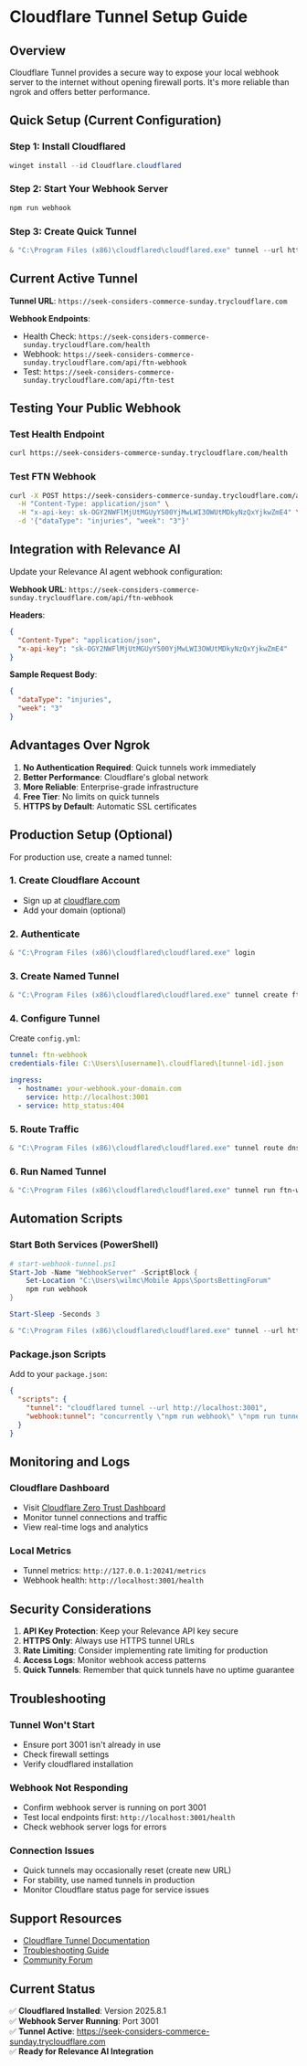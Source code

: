 # Cloudflare Tunnel Setup Guide

## Overview

Cloudflare Tunnel provides a secure way to expose your local webhook server to the internet without opening firewall ports. It's more reliable than ngrok and offers better performance.

## Quick Setup (Current Configuration)

### Step 1: Install Cloudflared
```powershell
winget install --id Cloudflare.cloudflared
```

### Step 2: Start Your Webhook Server
```powershell
npm run webhook
```

### Step 3: Create Quick Tunnel
```powershell
& "C:\Program Files (x86)\cloudflared\cloudflared.exe" tunnel --url http://localhost:3001
```

## Current Active Tunnel

**Tunnel URL**: `https://seek-considers-commerce-sunday.trycloudflare.com`

**Webhook Endpoints**:
- Health Check: `https://seek-considers-commerce-sunday.trycloudflare.com/health`
- Webhook: `https://seek-considers-commerce-sunday.trycloudflare.com/api/ftn-webhook`
- Test: `https://seek-considers-commerce-sunday.trycloudflare.com/api/ftn-test`

## Testing Your Public Webhook

### Test Health Endpoint
```bash
curl https://seek-considers-commerce-sunday.trycloudflare.com/health
```

### Test FTN Webhook
```bash
curl -X POST https://seek-considers-commerce-sunday.trycloudflare.com/api/ftn-webhook \
  -H "Content-Type: application/json" \
  -H "x-api-key: sk-OGY2NWFlMjUtMGUyYS00YjMwLWI3OWUtMDkyNzQxYjkwZmE4" \
  -d '{"dataType": "injuries", "week": "3"}'
```

## Integration with Relevance AI

Update your Relevance AI agent webhook configuration:

**Webhook URL**: `https://seek-considers-commerce-sunday.trycloudflare.com/api/ftn-webhook`

**Headers**:
```json
{
  "Content-Type": "application/json",
  "x-api-key": "sk-OGY2NWFlMjUtMGUyYS00YjMwLWI3OWUtMDkyNzQxYjkwZmE4"
}
```

**Sample Request Body**:
```json
{
  "dataType": "injuries",
  "week": "3"
}
```

## Advantages Over Ngrok

1. **No Authentication Required**: Quick tunnels work immediately
2. **Better Performance**: Cloudflare's global network
3. **More Reliable**: Enterprise-grade infrastructure
4. **Free Tier**: No limits on quick tunnels
5. **HTTPS by Default**: Automatic SSL certificates

## Production Setup (Optional)

For production use, create a named tunnel:

### 1. Create Cloudflare Account
- Sign up at [cloudflare.com](https://cloudflare.com)
- Add your domain (optional)

### 2. Authenticate
```powershell
& "C:\Program Files (x86)\cloudflared\cloudflared.exe" login
```

### 3. Create Named Tunnel
```powershell
& "C:\Program Files (x86)\cloudflared\cloudflared.exe" tunnel create ftn-webhook
```

### 4. Configure Tunnel
Create `config.yml`:
```yaml
tunnel: ftn-webhook
credentials-file: C:\Users\[username]\.cloudflared\[tunnel-id].json

ingress:
  - hostname: your-webhook.your-domain.com
    service: http://localhost:3001
  - service: http_status:404
```

### 5. Route Traffic
```powershell
& "C:\Program Files (x86)\cloudflared\cloudflared.exe" tunnel route dns ftn-webhook your-webhook.your-domain.com
```

### 6. Run Named Tunnel
```powershell
& "C:\Program Files (x86)\cloudflared\cloudflared.exe" tunnel run ftn-webhook
```

## Automation Scripts

### Start Both Services (PowerShell)
```powershell
# start-webhook-tunnel.ps1
Start-Job -Name "WebhookServer" -ScriptBlock { 
    Set-Location "C:\Users\wilmc\Mobile Apps\SportsBettingForum"
    npm run webhook 
}

Start-Sleep -Seconds 3

& "C:\Program Files (x86)\cloudflared\cloudflared.exe" tunnel --url http://localhost:3001
```

### Package.json Scripts
Add to your `package.json`:
```json
{
  "scripts": {
    "tunnel": "cloudflared tunnel --url http://localhost:3001",
    "webhook:tunnel": "concurrently \"npm run webhook\" \"npm run tunnel\""
  }
}
```

## Monitoring and Logs

### Cloudflare Dashboard
- Visit [Cloudflare Zero Trust Dashboard](https://one.dash.cloudflare.com/)
- Monitor tunnel connections and traffic
- View real-time logs and analytics

### Local Metrics
- Tunnel metrics: `http://127.0.0.1:20241/metrics`
- Webhook health: `http://localhost:3001/health`

## Security Considerations

1. **API Key Protection**: Keep your Relevance API key secure
2. **HTTPS Only**: Always use HTTPS tunnel URLs
3. **Rate Limiting**: Consider implementing rate limiting for production
4. **Access Logs**: Monitor webhook access patterns
5. **Quick Tunnels**: Remember that quick tunnels have no uptime guarantee

## Troubleshooting

### Tunnel Won't Start
- Ensure port 3001 isn't already in use
- Check firewall settings
- Verify cloudflared installation

### Webhook Not Responding
- Confirm webhook server is running on port 3001
- Test local endpoints first: `http://localhost:3001/health`
- Check webhook server logs for errors

### Connection Issues
- Quick tunnels may occasionally reset (create new URL)
- For stability, use named tunnels in production
- Monitor Cloudflare status page for service issues

## Support Resources

- [Cloudflare Tunnel Documentation](https://developers.cloudflare.com/cloudflare-one/connections/connect-apps/)
- [Troubleshooting Guide](https://developers.cloudflare.com/cloudflare-one/connections/connect-apps/troubleshooting/)
- [Community Forum](https://community.cloudflare.com/)

## Current Status

✅ **Cloudflared Installed**: Version 2025.8.1  
✅ **Webhook Server Running**: Port 3001  
✅ **Tunnel Active**: https://seek-considers-commerce-sunday.trycloudflare.com  
✅ **Ready for Relevance AI Integration**